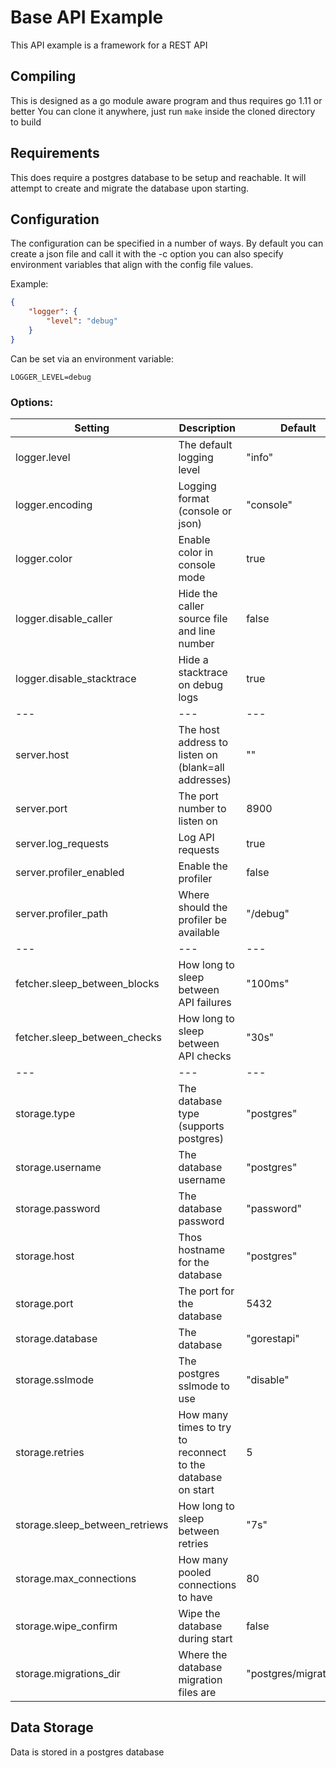 # Base API Example

This API example is a framework for a REST API

## Compiling
This is designed as a go module aware program and thus requires go 1.11 or better
You can clone it anywhere, just run `make` inside the cloned directory to build

## Requirements
This does require a postgres database to be setup and reachable. It will attempt to create and migrate the database upon starting.

## Configuration
The configuration can be specified in a number of ways. By default you can create a json file and call it with the -c option
you can also specify environment variables that align with the config file values.

Example:
```json
{
	"logger": {
        "level": "debug"
	}
}
```
Can be set via an environment variable:
```
LOGGER_LEVEL=debug
```

### Options:
| Setting                        | Description                                                 | Default               |
|--------------------------------|-------------------------------------------------------------|-----------------------|
| logger.level                   | The default logging level                                   | "info"                |
| logger.encoding                | Logging format (console or json)                            | "console"             |
| logger.color                   | Enable color in console mode                                | true                  |
| logger.disable_caller          | Hide the caller source file and line number                 | false                 |
| logger.disable_stacktrace      | Hide a stacktrace on debug logs                             | true                  |
| ---                            | ---                                                         | ---                   |
| server.host                    | The host address to listen on (blank=all addresses)         | ""                    |
| server.port                    | The port number to listen on                                | 8900                  |
| server.log_requests            | Log API requests                                            | true                  |
| server.profiler_enabled        | Enable the profiler                                         | false                 |
| server.profiler_path           | Where should the profiler be available                      | "/debug"              |
| ---                            | ---                                                         | ---                   |
| fetcher.sleep_between_blocks   | How long to sleep between API failures                      | "100ms"               |
| fetcher.sleep_between_checks   | How long to sleep between API checks                        | "30s"                 |
| ---                            | ---                                                         | ---                   |
| storage.type                   | The database type (supports postgres)                       | "postgres"            |
| storage.username               | The database username                                       | "postgres"            |
| storage.password               | The database password                                       | "password"            |
| storage.host                   | Thos hostname for the database                              | "postgres"            |
| storage.port                   | The port for the database                                   | 5432                  |
| storage.database               | The database                                                | "gorestapi"           |
| storage.sslmode                | The postgres sslmode to use                                 | "disable"             |
| storage.retries                | How many times to try to reconnect to the database on start | 5                     |
| storage.sleep_between_retriews | How long to sleep between retries                           | "7s"                  |
| storage.max_connections        | How many pooled connections to have                         | 80                    |
| storage.wipe_confirm           | Wipe the database during start                              | false                 |
| storage.migrations_dir         | Where the database migration files are                      | "postgres/migrations" |

## Data Storage
Data is stored in a postgres database

